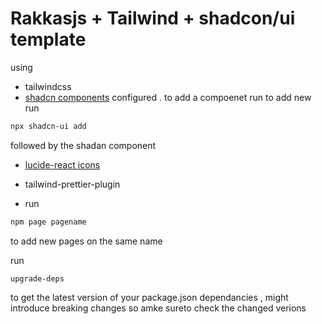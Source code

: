 # Rakkasjs + Tailwind + shadcon/ui template

using 

- tailwindcss
- [shadcn components](https://ui.shadcn.com/) configured . to add a compoenet run 
to add new  run 
```sh 
npx shadcn-ui add 
```
followed by the shadan component
- [lucide-react icons](https://lucide.dev/)

- tailwind-prettier-plugin
- run 
```sh
npm page pagename
```
to add new pages on the same name

run 
```npm
upgrade-deps
```
to get the latest version of your package.json dependancies , might introduce breaking changes so amke sureto check the changed verions 
